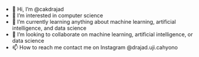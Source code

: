 - 👋 Hi, I’m @cakdrajad
- 👀 I’m interested in computer science
- 🌱 I’m currently learning anything about machine learning, artificial intelligence, and data science
- 💞️ I’m looking to collaborate on  machine learning, artificial intelligence, or data science
- 📫 How to reach me contact me on Instagram @drajad.uji.cahyono

<!---
cakdrajad/cakdrajad is a ✨ special ✨ repository because its `README.md` (this file) appears on your GitHub profile.
You can click the Preview link to take a look at your changes.
--->
